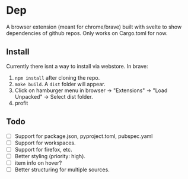 # Dep
A browser extension (meant for chrome/brave) built with svelte to show dependencies of github repos.
Only works on Cargo.toml for now.

## Install
Currently there isnt a way to install via webstore.
In brave:
1. `npm install` after cloning the repo.
2. `make build`. A `dist` folder will appear.
3. Click on hamburger menu in browser -> "Extensions" -> "Load Unpacked" -> Select dist folder.
4. profit

## Todo
- [ ] Support for package.json, pyproject.toml, pubspec.yaml
- [ ] Support for workspaces.
- [ ] Support for firefox, etc.
- [ ] Better styling (priority: high).
- [ ] item info on hover?
- [ ] Better structuring for multiple sources.
